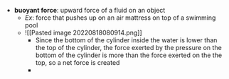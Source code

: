 - **buoyant force**: upward force of a fluid on an object
	- _Ex_: force that pushes up on an air mattress on top of a swimming pool
	- ![[Pasted image 20220818080914.png]]
		- Since the bottom of the cylinder inside the water is lower than the top of the cylinder, the force exerted by the pressure on the bottom of the cylinder is more than the force exerted on the the top, so a net force is created
		- 